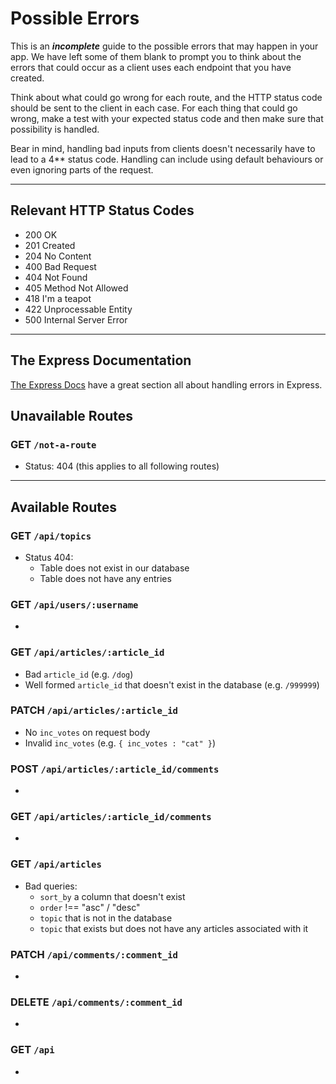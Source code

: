 # Possible Errors

This is an _**incomplete**_ guide to the possible errors that may happen in your
app. We have left some of them blank to prompt you to think about the errors
that could occur as a client uses each endpoint that you have created.

Think about what could go wrong for each route, and the HTTP status code should
be sent to the client in each case. For each thing that could go wrong, make a
test with your expected status code and then make sure that possibility is
handled.

Bear in mind, handling bad inputs from clients doesn't necessarily have to lead
to a 4\*\* status code. Handling can include using default behaviours or even
ignoring parts of the request.

---

## Relevant HTTP Status Codes

- 200 OK
- 201 Created
- 204 No Content
- 400 Bad Request
- 404 Not Found
- 405 Method Not Allowed
- 418 I'm a teapot
- 422 Unprocessable Entity
- 500 Internal Server Error

---

## The Express Documentation

[The Express Docs](https://expressjs.com/en/guide/error-handling.html) have a great section all about handling errors in Express.

## Unavailable Routes

### GET `/not-a-route`

- Status: 404 (this applies to all following routes)

---

## Available Routes

### GET `/api/topics`

- Status 404:
  - Table does not exist in our database
  - Table does not have any entries

### GET `/api/users/:username`

-

### GET `/api/articles/:article_id`

- Bad `article_id` (e.g. `/dog`)
- Well formed `article_id` that doesn't exist in the database (e.g. `/999999`)

### PATCH `/api/articles/:article_id`

- No `inc_votes` on request body
- Invalid `inc_votes` (e.g. `{ inc_votes : "cat" }`)

### POST `/api/articles/:article_id/comments`

-

### GET `/api/articles/:article_id/comments`

-

### GET `/api/articles`

- Bad queries:
  - `sort_by` a column that doesn't exist
  - `order` !== "asc" / "desc"
  - `topic` that is not in the database
  - `topic` that exists but does not have any articles associated with it

### PATCH `/api/comments/:comment_id`

-

### DELETE `/api/comments/:comment_id`

-

### GET `/api`

-
